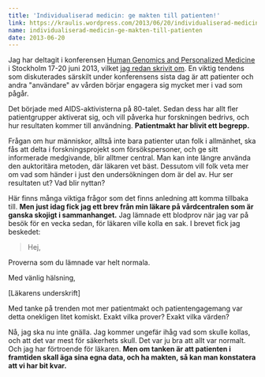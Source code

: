 ```yaml
---
title: 'Individualiserad medicin: ge makten till patienten!'
link: https://kraulis.wordpress.com/2013/06/20/individualiserad-medicin-ge-makten-till-patienten/
name: individualiserad-medicin-ge-makten-till-patienten
date: 2013-06-20
---
```

Jag har deltagit i konferensen [Human Genomics and Personalized Medicine](/posts/Human%20Genomics%20and%20Personalized%20Medicine) i Stockholm 17-20 juni 2013, vilket [jag redan skrivit om](/posts/). En viktig tendens som diskuterades särskilt under konferensens sista dag är att patienter och andra "användare" av vården börjar engagera sig mycket mer i vad som pågår.

Det började med AIDS-aktivisterna på 80-talet. Sedan dess har allt fler patientgrupper aktiverat sig, och vill påverka hur forskningen bedrivs, och hur resultaten kommer till användning. **Patientmakt har blivit ett begrepp.**



Frågan om hur människor, alltså inte bara patienter utan folk i allmänhet, ska fås att delta i forskningsprojekt som försökspersoner, och ge sitt informerade medgivande, blir alltmer central. Man kan inte längre använda den auktoritära metoden, där läkaren vet bäst. Dessutom vill folk veta mer om vad som händer i just den undersökningen dom är del av. Hur ser resultaten ut? Vad blir nyttan?

Här finns många viktiga frågor som det finns anledning att komma tillbaka till. **Men just idag fick jag ett brev från min läkare på vårdcentralen som är ganska skojigt i sammanhanget.** Jag lämnade ett blodprov när jag var på besök för en vecka sedan, för läkaren ville kolla en sak. I brevet fick jag beskedet:

> Hej,

Proverna som du lämnade var helt normala.

Med vänlig hälsning,

[Läkarens underskrift]

Med tanke på trenden mot mer patientmakt och patientengagemang var detta onekligen litet komiskt. Exakt vilka prover? Exakt vilka värden?

Nå, jag ska nu inte gnälla. Jag kommer ungefär ihåg vad som skulle kollas, och att det var mest för säkerhets skull. Det var ju bra att allt var normalt. Och jag har förtroende för läkaren. **Men om tanken är att patienten i framtiden skall äga sina egna data, och ha makten, så kan man konstatera att vi har bit kvar.**

